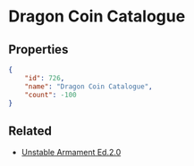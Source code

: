 # Dragon Coin Catalogue

<no description available>

## Properties

```json
{
    "id": 726,
    "name": "Dragon Coin Catalogue",
    "count": -100
}
```

## Related

- [Unstable Armament Ed.2.0](../items/20737-unstable-armament-ed-2-0.md)

